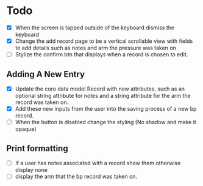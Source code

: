# Todo
- [x] When the screen is tapped outside of the keyboard dismiss the keyboard
- [x]  Change the add record page to be a vertical scrollable view with fields to add details such as notes and arm the pressure was taken on
- [ ] Stylize the confirm btn that displays when a record is chosen to edit.

## Adding A New Entry
- [x] Update the core data model Record with new attributes, such as an optional string attribute for notes and a string attribute for the arm the record was taken on.
- [x] Add these new inputs from the user into the saving process of a new bp record.
- [ ] When the button is disabled change the styling (No shadow and make it opaque)

## Print formatting
- [ ] If a user has notes associated with a record show them otherwise display none
- [ ] display the arm that the bp record was taken on.
